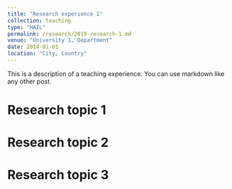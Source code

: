```yaml
---
title: "Research experience 1"
collection: teaching
type: "HAIL"
permalink: /research/2019-research-1.md
venue: "University 1, Department"
date: 2014-01-01
location: "City, Country"
---
```


This is a description of a teaching experience. You can use markdown like any other post.

Research topic 1
======

Research topic 2
======

Research topic 3
======

